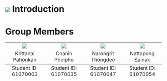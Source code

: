 # ![](/Resources/Home.png) Introduction

# Group Members
<table>
	<tr align="center">
		<td><a href="https://github.com/PhutawanITF61" target="_blank"><img src="Member Profile/tawan.png"></a></td>
		<td><a href="https://github.com/61070063" target="_blank"><img src="Member Profile/tom.png"></a></td>
		<td><a href="https://github.com/h2oprince1" target="_blank"><img src="Member Profile/fluke.png"></a></td>
		<td><a href="https://github.com/itluciano" target="_blank"><img src="Member Profile/jack.png"></a></td>
	</tr>
	<tr align="center">
		<td>Krittanai Pahonkan</td>
		<td>Chanin Pholpho</td>
		<td>Narongrit Thongdee</td>
		<td>Nattapong Sainak</td>
	</tr>
	<tfoot align="center">
		<td>Student ID: 61070003</td>
		<td>Student ID: 61070035</td>
		<td>Student ID: 61070047</td>
		<td>Student ID: 61070054</td>
	</tfoot>
</table>
